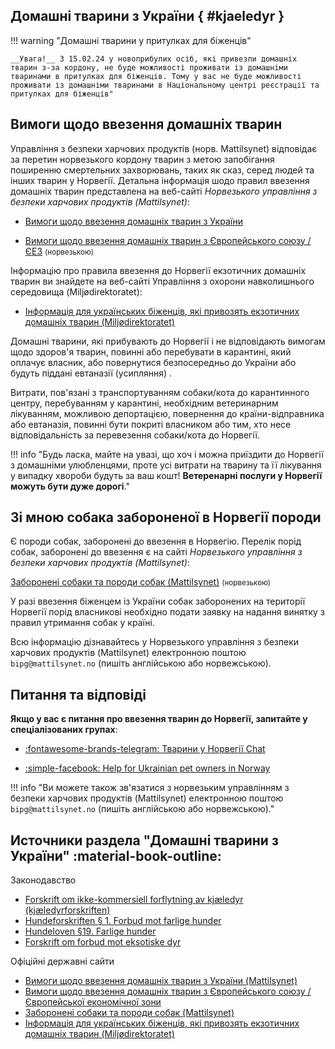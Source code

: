 ## Домашні тварини з України { #kjaeledyr }

!!! warning "Домашні тварини у притулках для біженців"

    __Увага!__ З 15.02.24 у новоприбулих осіб, які привезли домашніх тварин з-за кордону, не буде можливості проживати із домашніми тваринами в притулках для біженців. Тому у вас не буде можливості проживати із домашніми тваринами в Національному центрі реєстрації та притулках для біженців"

## Вимоги щодо ввезення домашніх тварин

Управління з безпеки харчових продуктів (норв. Mattilsynet) відповідає за перетин норвезького кордону тварин з метою запобігання поширенню смертельних захворювань, таких як сказ, серед людей та інших тварин у Норвегії. Детальна інформація шодо правил ввезення домашніх тварин представлена на веб-сайті _Норвезького управління з безпеки харчових продуктів (Mattilsynet)_:

- [Вимоги щодо ввезення домашніх тварин з України](https://www.mattilsynet.no/dyr/kjaeledyr/reise-med-kjaeledyr/kjaeledyr-fra-ukraina/informasjon-til-flyktninger-som-reiser-med-kjaeledyr-fra-ukraina)

- [Вимоги щодо ввезення домашніх тварин з Європейського союзу / ЄЕЗ](https://www.mattilsynet.no/dyr/kjaeledyr/reise-med-kjaeledyr/reise-med-hund-katt-eller-ilder-fra-eu-eos) <small>(норвезькою)</small> 

Інформацію про правила ввезення до Норвегії екзотичних домашніх тварин ви знайдете на веб-сайті Управління з охорони навколишнього середовища (Miljødirektoratet):

- [Інформація для українських біженців, які привозять екзотичних домашніх тварин (Miljødirektoratet)](https://dev.environmentagency.no/information-to-ukrainian-refugees-bringing-their-exotic-pets-to-norway)

Домашні тварини, які прибувають до Норвегії і не відповідають вимогам щодо здоров'я тварин, повинні або перебувати в карантині, який оплачує власник, або повернутися безпосередньо до України або будуть піддані евтаназії (усипляння) .

Витрати, пов'язані з транспортуванням собаки/кота до карантинного центру, перебуванням у карантині, необхідним ветеринарним лікуванням, можливою депортацією, повернення до країни-відправника або евтаназія, повинні бути покриті власником або тим, хто несе відповідальність за перевезення собаки/кота до Норвегії.

!!! info "Будь ласка, майте на увазі, що хоч і можна приїздити до Норвегії з домашніми улюбленцями, проте усі витрати на тварину та її лікування у випадку хвороби будуть за ваш кошт! __Ветеренарні послуги у Норвегії можуть бути дуже дорогі__."

## Зі мною собака забороненої в Норвегії породи

Є породи собак, заборонені до ввезення в Норвегію. 
Перелік порід собак, заборонені до ввезення є на сайті _Норвезького управління з безпеки харчових продуктів (Mattilsynet)_:

[Заборонені собаки та породи собак (Mattilsynet)](https://www.mattilsynet.no/dyr/kjaeledyr/hund/forbudte-hunder-og-hunderaser) <small>(норвезькою)</small> 

У разі ввезення біженцем із України собак заборонених на території Норвегії порід власникові необхідно подати заявку на надання винятку з правил утримання собак у країні.

Всю інформацію дізнавайтесь у Норвезького управління з безпеки харчових продуктів (Mattilsynet) електронною поштою `bipg@mattilsynet.no` (пишіть англійською або норвежською).

## Питання та відповіді

__Якщо у вас є питання про ввезення тварин до Норвегії, запитайте у спеціалізованих групах__:

- [:fontawesome-brands-telegram: Тварини у Норвегії Chat](https://t.me/LanaYelisieievaAnimalsChat)

- [:simple-facebook: Help for Ukrainian pet owners in Norway](https://www.facebook.com/groups/326059659447939/)

!!! info "Ви можете також зв'язатися з норвезьким управлінням з безпеки харчових продуктів (Mattilsynet) електронною поштою `bipg@mattilsynet.no` (пишіть англійською або норвежською)."

## Источники раздела "Домашні тварини з України" :material-book-outline:

Законодавство

- [Forskrift om ikke-kommersiell forflytning av kjæledyr (kjæledyrforskriften)](https://lovdata.no/dokument/SF/forskrift/2016-05-19-542/)
- [Hundeforskriften § 1. Forbud mot farlige hunder](https://lovdata.no/forskrift/2004-08-20-1204/§1)
- [Hundeloven §19. Farlige hunder](https://lovdata.no/lov/2003-07-04-74/§19)
- [Forskrift om forbud mot eksotiske dyr](https://lovdata.no/dokument/SF/forskrift/2017-05-11-597)

Офіційні державні сайти

- [Вимоги щодо ввезення домашніх тварин з України (Mattilsynet)](https://www.mattilsynet.no/dyr/kjaeledyr/reise-med-kjaeledyr/kjaeledyr-fra-ukraina/informasjon-til-flyktninger-som-reiser-med-kjaeledyr-fra-ukraina#kap-2-------)
- [Вимоги щодо ввезення домашніх тварин з Європейського союзу / Європейської економічної зони](https://www.mattilsynet.no/dyr/kjaeledyr/reise-med-kjaeledyr/reise-med-hund-katt-eller-ilder-fra-eu-eos)
- [Заборонені собаки та породи собак (Mattilsynet)](https://www.mattilsynet.no/dyr/kjaeledyr/hund/forbudte-hunder-og-hunderaser)
- [Інформація для українських біженців, які привозять екзотичних домашніх тварин (Miljødirektoratet)](https://dev.environmentagency.no/information-to-ukrainian-refugees-bringing-their-exotic-pets-to-norway)